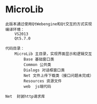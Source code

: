 # MicroLib
    此版本通过使用QtWebengine和Qt交互的方式实现
    编译环境：
        VS2013
        Qt5.7.0

    代码目录：
        MicroLib 主目录，实现界面显示和逻辑交互
            Base 基础窗口类
            Common 公共类
            Dialogs 对话框窗口类
            Net 文件上传下载类（接口问题未完成）
            Resources 资源文件
            web  js端代码
        
    Net  封装http请求库



